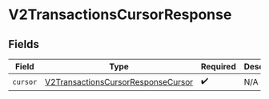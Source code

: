 # V2TransactionsCursorResponse


## Fields

| Field                                                                                           | Type                                                                                            | Required                                                                                        | Description                                                                                     |
| ----------------------------------------------------------------------------------------------- | ----------------------------------------------------------------------------------------------- | ----------------------------------------------------------------------------------------------- | ----------------------------------------------------------------------------------------------- |
| `cursor`                                                                                        | [V2TransactionsCursorResponseCursor](../../models/shared/V2TransactionsCursorResponseCursor.md) | :heavy_check_mark:                                                                              | N/A                                                                                             |